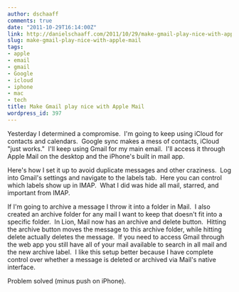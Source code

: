 ```yaml
---
author: dschaaff
comments: true
date: "2011-10-29T16:14:00Z"
link: http://danielschaaff.com/2011/10/29/make-gmail-play-nice-with-apple-mail/
slug: make-gmail-play-nice-with-apple-mail
tags:
- apple
- email
- gmail
- Google
- icloud
- iphone
- mac
- tech
title: Make Gmail play nice with Apple Mail
wordpress_id: 397
---
```


Yesterday I determined a compromise.  I'm going to keep using iCloud for
contacts and calendars.  Google sync makes a mess of contacts, iCloud "just
works."  I'll keep using Gmail for my main email.  I'll access it through Apple
Mail on the desktop and the iPhone's built in mail app.

Here's how I set it up to avoid duplicate messages and other craziness.  Log
into Gmail's settings and navigate to the labels tab.  Here you can control
which labels show up in IMAP.  What I did was hide all mail, starred, and
important from IMAP.  

If I'm going to archive a message I throw it into a folder in Mail.  I also
created an archive folder for any mail I want to keep that doesn't fit into a
specific folder.  In Lion, Mail now has an archive and delete button.  Hitting
the archive button moves the message to this archive folder, while hitting
delete actually deletes the message.  If you need to access Gmail through the
web app you still have all of your mail available to search in all mail and the
new archive label.  I like this setup better because I have complete control
over whether a message is deleted or archived via Mail's native interface.

Problem solved (minus push on iPhone).
